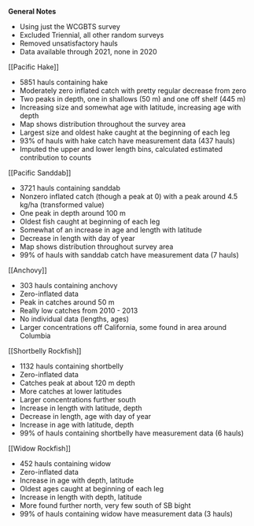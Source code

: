 **General Notes**
- Using just the WCGBTS survey
- Excluded Triennial, all other random surveys
- Removed unsatisfactory hauls
- Data available through 2021, none in 2020

[[Pacific Hake]]
- 5851 hauls containing hake
- Moderately zero inflated catch with pretty regular decrease from zero
- Two peaks in depth, one in shallows (50 m) and one off shelf (445 m)
- Increasing size and somewhat age with latitude, increasing age with depth
- Map shows distribution throughout the survey area
- Largest size and oldest hake caught at the beginning of each leg
- 93% of hauls with hake catch have measurement data (437 hauls)
- Imputed the upper and lower length bins, calculated estimated contribution to counts

[[Pacific Sanddab]]
- 3721 hauls containing sanddab
- Nonzero inflated catch (though a peak at 0) with a peak around 4.5 kg/ha (transformed value)
- One peak in depth around 100 m
- Oldest fish caught at beginning of each leg
- Somewhat of an increase in age and length with latitude
- Decrease in length with day of year
- Map shows distribution throughout survey area
- 99% of hauls with sanddab catch have measurement data (7 hauls)

[[Anchovy]]
- 303 hauls containing anchovy
- Zero-inflated data
- Peak in catches around 50 m
- Really low catches from 2010 - 2013
- No individual data (lengths, ages)
- Larger concentrations off California, some found in area around Columbia

[[Shortbelly Rockfish]]
- 1132 hauls containing shortbelly
- Zero-inflated data
- Catches peak at about 120 m depth
- More catches at lower latitudes
- Larger concentrations further south
- Increase in length with latitude, depth
- Decrease in length, age with day of year
- Increase in age with latitude, depth
- 99% of hauls containing shortbelly have measurement data (6 hauls)

[[Widow Rockfish]]
- 452 hauls containing widow
- Zero-inflated data
- Increase in age with depth, latitude
- Oldest ages caught at beginning of each leg
- Increase in length with depth, latitude
- More found further north, very few south of SB bight
- 99% of hauls containing widow have measurement data (3 hauls)